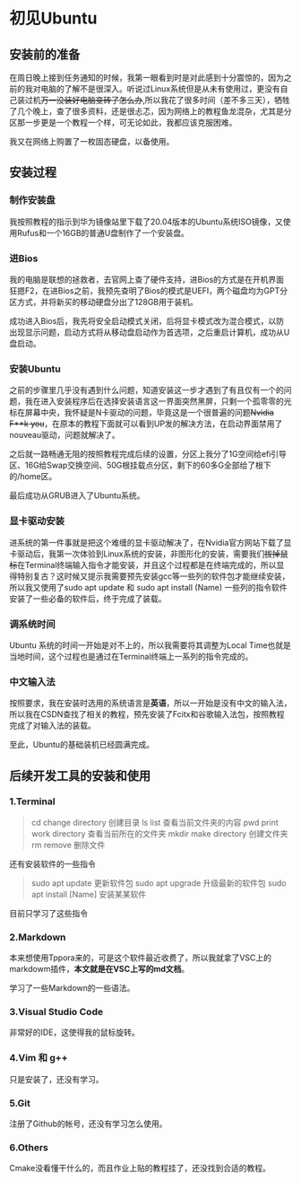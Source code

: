 # 初见Ubuntu

## 安装前的准备

在周日晚上接到任务通知的时候，我第一眼看到时是对此感到十分震惊的，因为之前的我对电脑的了解不是很深入。听说过Linux系统但是从未有使用过，更没有自己装过机~~万一没装好电脑变砖了怎么办~~,所以我花了很多时间（差不多三天），牺牲了几个晚上，查了很多资料，还是很忐忑，因为网络上的教程鱼龙混杂，尤其是分区那一步更是一个教程一个样，可无论如此，我都应该克服困难。

我又在网络上购置了一枚固态硬盘，以备使用。

## 安装过程

### 制作安装盘

我按照教程的指示到华为镜像站里下载了20.04版本的Ubuntu系统ISO镜像，又使用Rufus和一个16GB的普通U盘制作了一个安装盘。

### 进Bios

我的电脑是联想的拯救者，去官网上查了硬件支持，进Bios的方式是在开机界面狂摁F2，在进Bios之前，我预先查明了Bios的模式是UEFI，两个磁盘均为GPT分区方式，并将新买的移动硬盘分出了128GB用于装机。

成功进入Bios后，我先将安全启动模式关闭，后将显卡模式改为混合模式，以防出现显示问题，启动方式将从移动盘启动作为首选项，之后重启计算机，成功从U盘启动。

### 安装Ubuntu

之前的步骤里几乎没有遇到什么问题，知道安装这一步才遇到了有且仅有一个的问题，我在进入安装程序后在选择安装语言这一界面突然黑屏，只剩一个孤零零的光标在屏幕中央，我怀疑是N卡驱动的问题，毕竟这是一个很普遍的问题~~Nvidia F**k you~~，在原本的教程下面就可以看到UP发的解决方法，在启动界面禁用了nouveau驱动，问题就解决了。

之后就一路畅通无阻的按照教程完成后续的设置，分区上我分了1G空间给efi引导区、16G给Swap交换空间、50G根挂载点分区，剩下的60多G全部给了根下的/home区。

最后成功从GRUB进入了Ubuntu系统。

### 显卡驱动安装

进系统的第一件事就是把这个难缠的显卡驱动解决了，在Nvidia官方网站下载了显卡驱动后，我第一次体验到Linux系统的安装，非图形化的安装，需要我们~~拔掉鼠标~~在Terminal终端输入指令才能安装，并且这个过程都是在终端完成的，所以显得特别复古？这时候又提示我需要预先安装gcc等一些列的软件包才能继续安装，所以我又使用了sudo apt update 和 sudo apt install (Name) 一些列的指令软件安装了一些必备的软件后，终于完成了装载。

### 调系统时间

Ubuntu 系统的时间一开始是对不上的，所以我需要将其调整为Local Time也就是当地时间，这个过程也是通过在Terminal终端上一系列的指令完成的。

### 中文输入法

按照要求，我在安装时选用的系统语言是**英语**，所以一开始是没有中文的输入法，所以我在CSDN查找了相关的教程，预先安装了Fcitx和谷歌输入法包，按照教程完成了对输入法的装载。

至此，Ubuntu的基础装机已经圆满完成。

## 后续开发工具的安装和使用

### 1.Terminal

>cd change directory 创建目录
>ls list 查看当前文件夹的内容
>pwd print work directory 查看当前所在的文件夹
>mkdir make directory 创建文件夹
>rm remove 删除文件

还有安装软件的一些指令
>sudo apt update 更新软件包
>sudo apt upgrade 升级最新的软件包
>sudo apt install [Name] 安装某某软件

目前只学习了这些指令

### 2.Markdown

本来想使用Tppora来的，可是这个软件最近收费了，所以我就拿了VSC上的markdowm插件，**本文就是在VSC上写的md文档**。

学习了一些Markdown的一些语法。

### 3.Visual Studio Code

非常好的IDE，这使得我的鼠标旋转。

### 4.Vim 和 g++

只是安装了，还没有学习。

### 5.Git

注册了Github的帐号，还没有学习怎么使用。

### 6.Others

Cmake没看懂干什么的，而且作业上贴的教程挂了，还没找到合适的教程。

